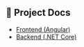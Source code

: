 ﻿## 📄 Project Docs

- [Frontend (Angular)](./ClientApp/README.md)
- [Backend (.NET Core)](./WebAPI/README.md)
